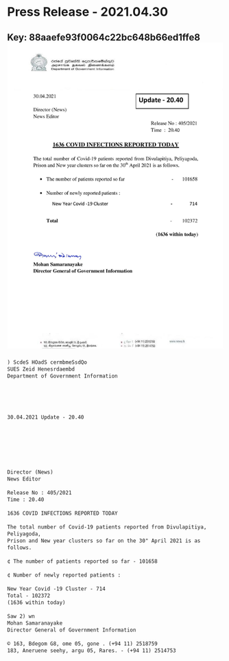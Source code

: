 # Press Release - 2021.04.30 
Key: 88aaefe93f0064c22bc648b66ed1ffe8 
![img](img/88aaefe93f0064c22bc648b66ed1ffe8.jpg)
---
```
) ScdeS HOadS cermbmeSsdQo
SUES Zeid Henesrdaembd
Department of Government Information

 

 

30.04.2021 Update - 20.40

 

 

 

Director (News)
News Editor

Release No : 405/2021
Time : 20.40

1636 COVID INFECTIONS REPORTED TODAY

The total number of Covid-19 patients reported from Divulapitiya, Peliyagoda,
Prison and New year clusters so far on the 30" April 2021 is as follows.

¢ The number of patients reported so far - 101658

¢ Number of newly reported patients :

New Year Covid -19 Cluster - 714
Total - 102372
(1636 within today)

Saw 2) wn
Mohan Samaranayake
Director General of Government Information

© 163, Bdegom G8, ome 05, gone . (+94 11) 2518759
183, Aneruene seehy, argu 05, Rares. - (+94 11) 2514753

```
